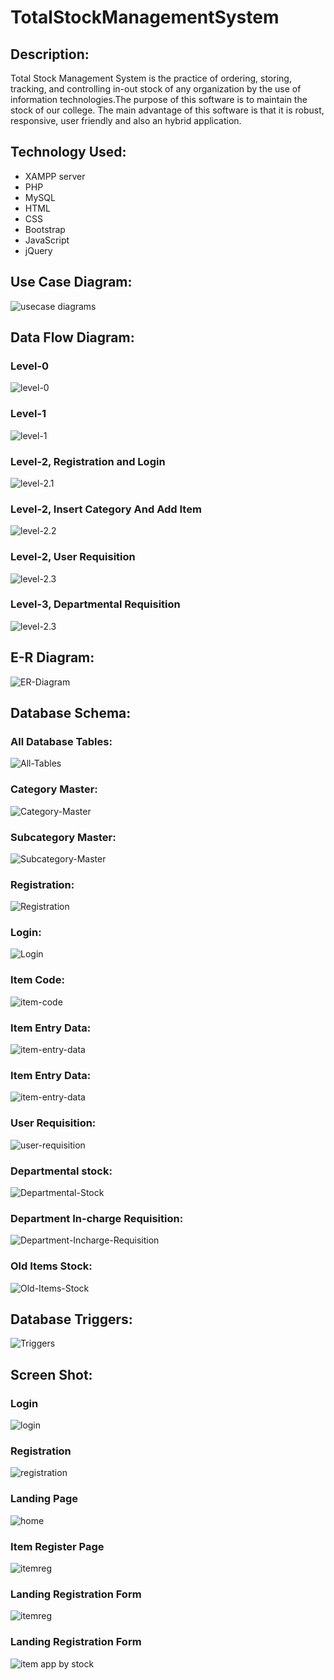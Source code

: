 # TotalStockManagementSystem
## Description:
Total Stock Management System is the practice of ordering, storing, tracking, and controlling in-out stock of any organization by the use of information technologies.The purpose of this software is to maintain the stock of our college. The main advantage of this software is that it is robust, responsive, user friendly and also an hybrid application.
## Technology Used:
- XAMPP server
- PHP
- MySQL
- HTML
- CSS
- Bootstrap
- JavaScript
- jQuery
## Use Case Diagram:
![usecase diagrams](Diagrams/DIAGRAM.png)
## Data Flow Diagram:
### Level-0
![level-0](Diagrams/level0.png)
### Level-1
![level-1](Diagrams/Level_1.jpg)
### Level-2, Registration and Login
![level-2.1](Diagrams/level_2_reg_login.jpg)
### Level-2, Insert Category And Add Item
![level-2.2](Diagrams/level_2_insert_catagory_and_add_item.jpg)
### Level-2, User Requisition
![level-2.3](Diagrams/Level2_userrequisition.jpg)
### Level-3, Departmental Requisition
![level-2.3](Diagrams/level_3_Dept_req.png)
## E-R Diagram:
![ER-Diagram](Diagrams/ER_09_05.png)
## Database Schema:
### All Database Tables:
![All-Tables](Schemas/stock_management.png)
### Category Master:
![Category-Master](Schemas/category_master.png)
### Subcategory Master:
![Subcategory-Master](Schemas/subcategory_master.png)
### Registration:
![Registration](Schemas/registration.png)
### Login:
![Login](Schemas/login_details.png)
### Item Code:
![item-code](Schemas/item_code.png)
### Item Entry Data:
![item-entry-data](Schemas/item_entry_data.png)
### Item Entry Data:
![item-entry-data](Schemas/item_entry_data.png)
### User Requisition:
![user-requisition](Schemas/user_requisition.png)
### Departmental stock:
![Departmental-Stock](Schemas/dept_stock.png)
### Department In-charge Requisition:
![Department-Incharge-Requisition](Schemas/dept_inc_req.png)
### Old Items Stock:
![Old-Items-Stock](Schemas/old_stock.png)

## Database Triggers:
![Triggers](Schemas/triggers.png)

## Screen Shot:
### Login
![login](screenShot/login.png)
### Registration
![registration](screenShot/reg.jpg)
### Landing Page
![home](screenShot/home.jpg)
### Item Register Page
![itemreg](screenShot/itemregister.png)
### Landing Registration Form
![itemreg](screenShot/itemregister.png)
### Landing Registration Form
![item app by stock](screenShot/item_app_by_stock.png)
